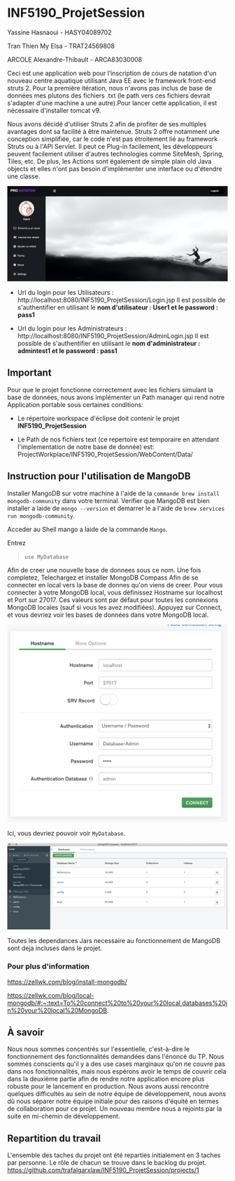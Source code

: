 # INF5190_ProjetSession

Yassine Hasnaoui - HASY04089702

Tran Thien My Elsa - TRAT24569808

ARCOLE Alexandre-Thibault - ARCA83030008

Ceci est une application web pour l’inscription de cours de natation d'un nouveau centre aquatique utilisant Java EE avec le framework front-end struts 2. Pour la première itération, nous n'avons pas inclus de base de données mes plutons des fichiers .txt (le path vers ces fichiers devrait s'adapter d'une machine a une autre).Pour lancer cette application, il est nécessaire d'installer tomcat v9.

Nous avons décidé d'utiliser Struts 2 afin de profiter de ses multiples avantages dont sa facilité à être maintenue. Struts 2 offre notamment une conception simplifiée, car le code n'est pas étroitement lié au framework Struts ou à l'API Servlet. Il peut ce Plug-in facilement, les développeurs peuvent facilement utiliser d'autres technologies comme SiteMesh, Spring, Tiles, etc. De plus, les Actions sont également de simple plain old Java objects et elles n'ont pas besoin d'implémenter une interface ou d'étendre une classe. 

![preview](/preview.png)

- Url du login pour les Utilisateurs : http://localhost:8080/INF5190_ProjetSession/Login.jsp Il est possible de s'authentifier en utilisant le **nom d'utilisateur : User1 et le password : pass1**

- Url du login pour les Administrateurs : http://localhost:8080/INF5190_ProjetSession/AdminLogin.jsp Il est possible de s'authentifier en utilisant le **nom d'administrateur : admintest1 et le password : pass1**

## Important

Pour que le projet fonctionne correctement avec les fichiers simulant la base de données, nous avons implémenter un Path manager qui rend notre Application portable sous certaines conditions:

- Le répertoire workspace d'éclipse doit contenir le projet **INF5190_ProjetSession**

- Le Path de nos fichiers text (ce repertoire est temporaire en attendant l'implementation de notre base de donnée) est: ProjectWorkplace/INF5190_ProjetSession/WebContent/Data/

## Instruction pour l'utilisation de MangoDB

Installer MangoDB sur votre machine à l'aide de la `commande brew install mongodb-community` dans votre terminal. Verifier que MangoDB est bien installer a laide de `mongo --version` et demarrer le a l'aide de `brew services run mongodb-community`.

Acceder au Shell mango a laide de la commande `Mango`.

Entrez 

>`use MyDatabase`

Afin de creer une nouvelle base de donnees sous ce nom. Une fois completez, Telechargez et installer MongoDB Compass Afin de se connecter en local vers la base de donnes qu'on viens de creer. Pour vous connecter à votre MongoDB local, vous définissez Hostname sur localhost et Port sur 27017. Ces valeurs sont par défaut pour toutes les connexions MongoDB locales (sauf si vous les avez modifiées). Appuyez sur Connect, et vous devriez voir les bases de données dans votre MongoDB local. 

![DbConnection](/DbConnection.png)

Ici, vous devriez pouvoir voir `MyDatabase`.

![ConSuccess](/ConSuccess.png)


Toutes les dependances Jars necessaire au fonctionnement de MangoDB sont deja incluses dans le projet.

### Pour plus d'information

https://zellwk.com/blog/install-mongodb/

https://zellwk.com/blog/local-mongodb/#:~:text=To%20connect%20to%20your%20local,databases%20in%20your%20local%20MongoDB.







## À savoir

Nous nous sommes concentrés sur l'essentielle, c'est-à-dire le fonctionnement des fonctionnalités demandées dans l'énoncé du TP. Nous sommes conscients qu'il y a des use cases marginaux qu'on ne couvre pas dans nos fonctionnalités, mais nous espérons avoir le temps de couvrir cela dans la deuxième partie afin de rendre notre application encore plus robuste pour le lancement en production. Nous avons aussi rencontré quelques difficultés au sein de notre équipe de développement, nous avons dû nous séparer notre équipe initiale pour des raisons d'équité en termes de collaboration pour ce projet. Un nouveau membre nous a rejoints par la suite en mi-chemin de développement.

## Repartition du travail

L'ensemble des taches du projet ont été reparties initialement en 3 taches par personne. Le rôle de chacun se trouve dans le backlog du projet.
https://github.com/trafalgarxlaw/INF5190_ProjetSession/projects/1


